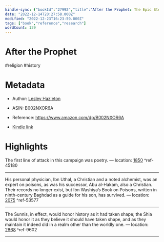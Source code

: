 ```yaml
---
kindle-sync: {"bookId":"27992","title":"After the Prophet: The Epic Story of the Shia-Sunni Split in Islam","author":"Lesley Hazleton","asin":"B002NXOR6A","lastAnnotatedDate":"2019-04-11","bookImageUrl":"https://m.media-amazon.com/images/I/51vqnntqqfL._SY160.jpg","highlightsCount":3}
date: "2022-12-14T20:27:58.000Z"
modified: "2022-12-23T16:23:59.000Z"
tags: ["book","reference","research"]
wordCount: 129
---
```

# After the Prophet

#religion #history 

# Metadata

* Author: [Lesley Hazleton](https://www.amazon.com/Lesley-Hazleton/e/B001H6QM0S/ref=dp_byline_cont_ebooks_1)

* ASIN: B002NXOR6A

* Reference: <https://www.amazon.com/dp/B002NXOR6A>

* [Kindle link](kindle://book?action=open&asin=B002NXOR6A)

# Highlights

The first line of attack in this campaign was poetry. — location: [1850](kindle://book?action=open&asin=B002NXOR6A&location=1850) ^ref-45180

---

His personal physician, Ibn Uthal, a Christian and a noted alchemist, was an expert on poisons, as was his successor, Abu al-Hakam, also a Christian. Their records no longer exist, but Ibn Washiya’s Book on Poisons, written in ninth-century Baghdad as a guide for his son, has survived. — location: [2075](kindle://book?action=open&asin=B002NXOR6A&location=2075) ^ref-53577

---

The Sunnis, in effect, would honor history as it had taken shape; the Shia would honor it as they believe it should have taken shape, and as they maintain it indeed did in a realm other than the worldly one. — location: [2868](kindle://book?action=open&asin=B002NXOR6A&location=2868) ^ref-9602

---
